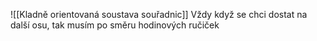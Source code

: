 ![[Kladně orientovaná soustava souřadnic]]
Vždy když se chci dostat na další osu, tak musím po směru hodinových ručiček